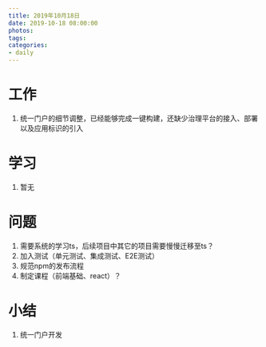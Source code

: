 ```yaml
---
title: 2019年10月18日
date: 2019-10-18 08:00:00
photos:
tags: 
categories:
- daily
---
```


# 工作

1. 统一门户的细节调整，已经能够完成一键构建，还缺少治理平台的接入、部署以及应用标识的引入

# 学习

1. 暂无

# 问题

1. 需要系统的学习ts，后续项目中其它的项目需要慢慢迁移至ts？
2. 加入测试（单元测试、集成测试、E2E测试）
3. 规范npm的发布流程
4. 制定课程（前端基础、react）？

# 小结

1. 统一门户开发